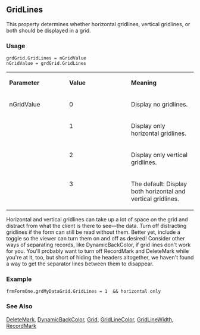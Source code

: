 ## GridLines

This property determines whether horizontal gridlines, vertical gridlines, or both should be displayed in a grid.

### Usage

```foxpro
grdGrid.GridLines = nGridValue
nGridValue = grdGrid.GridLines
```
<table>
<tr>
  <td width="32%" valign="top">
  <p><b>Parameter</b></p>
  </td>
  <td width="23%" valign="top">
  <p><b>Value</b></p>
  </td>
  <td width="45%" valign="top">
  <p><b>Meaning</b></p>
  </td>
 </tr>
<tr>
  <td width="32%" rowspan="4" valign="top">
  <p>nGridValue</p>
  </td>
  <td width="23%" valign="top">
  <p>0</p>
  </td>
  <td width="45%" valign="top">
  <p>Display no gridlines.</p>
  </td>
 </tr>
<tr>
  <td width="33%" valign="top">
  <p>1</p>
  </td>
  <td width="67%" valign="top">
  <p>Display only horizontal gridlines.</p>
  </td>
 </tr>
<tr>
  <td width="33%" valign="top">
  <p>2</p>
  </td>
  <td width="67%" valign="top">
  <p>Display only vertical gridlines.</p>
  </td>
 </tr>
<tr>
  <td width="33%" valign="top">
  <p>3</p>
  </td>
  <td width="67%" valign="top">
  <p>The default: Display both horizontal and vertical gridlines.</p>
  </td>
 </tr>
</table>

Horizontal and vertical gridlines can take up a lot of space on the grid and distract from what the client is there to see&mdash;the data. Turn off distracting gridlines if the form can still be read without them. Better yet, include a toggle so the viewer can turn them on and off as desired! Consider other ways of separating records, like DynamicBackColor, if grid lines don't work for you. You'll probably want to turn off RecordMark and DeleteMark while you're at it, too, but short of hiding the headers altogether, we haven't found a way to get the separator lines between them to disappear.

### Example

```foxpro
frmFormOne.grdMyDataGrid.GridLines = 1  && horizontal only
```
### See Also

[DeleteMark](s4g454.md), [DynamicBackColor](s4g358.md), [Grid](s4g488.md), [GridLineColor](s4g367.md), [GridLineWidth](s4g367.md), [RecordMark](s4g454.md)
